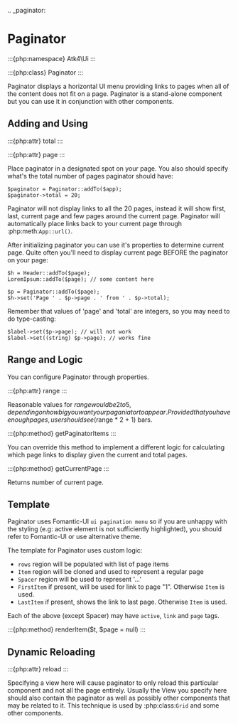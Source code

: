.. _paginator:

# Paginator

:::{php:namespace} Atk4\Ui
:::

:::{php:class} Paginator
:::

Paginator displays a horizontal UI menu providing links to pages when all of the content does not fit
on a page. Paginator is a stand-alone component but you can use it in conjunction with other components.

## Adding and Using

:::{php:attr} total
:::

:::{php:attr} page
:::

Place paginator in a designated spot on your page. You also should specify what's the total number of pages
paginator should have:

```
$paginator = Paginator::addTo($app);
$paginator->total = 20;
```

Paginator will not display links to all the 20 pages, instead it will show first, last, current page and few
pages around the current page. Paginator will automatically place links back to your current page through
:php:meth:`App::url()`.

After initializing paginator you can use it's properties to determine current page. Quite often you'll need
to display current page BEFORE the paginator on your page:

```
$h = Header::addTo($page);
LoremIpsum::addTo($page); // some content here

$p = Paginator::addTo($page);
$h->set('Page ' . $p->page . ' from ' . $p->total);
```

Remember that values of 'page' and 'total' are integers, so you may need to do type-casting:

```
$label->set($p->page); // will not work
$label->set((string) $p->page); // works fine
```

## Range and Logic

You can configure Paginator through properties.

:::{php:attr} range
:::

Reasonable values for $range would be 2 to 5, depending on how big you want your paganiator to appear. Provided
that you have enough pages, user should see ($range * 2 + 1) bars.

:::{php:method} getPaginatorItems
:::

You can override this method to implement a different logic for calculating which page links to display given
the current and total pages.

:::{php:method} getCurrentPage
:::

Returns number of current page.

## Template

Paginator uses Fomantic-UI `ui pagination menu` so if you are unhappy with the styling (e.g: active element is not
sufficiently highlighted), you should refer to Fomantic-UI or use alternative theme.

The template for Paginator uses custom logic:

- `rows` region will be populated with list of page items
- `Item` region will be cloned and used to represent a regular page
- `Spacer` region will be used to represent '...'
- `FirstItem` if present, will be used for link to page "1". Otherwise `Item` is used.
- `LastItem` if present, shows the link to last page. Otherwise `Item` is used.

Each of the above (except Spacer) may have `active`, `link` and `page` tags.

:::{php:method} renderItem($t, $page = null)
:::

## Dynamic Reloading

:::{php:attr} reload
:::

Specifying a view here will cause paginator to only reload this particular component and not all the page entirely.
Usually the View you specify here should also contain the paginator as well as possibly other components that
may be related to it. This technique is used by :php:class:`Grid` and some other components.
